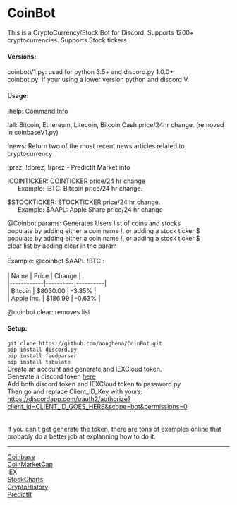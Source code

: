 # CoinBot
This is a CryptoCurrency/Stock Bot for Discord.
Supports 1200+ cryptocurrencies.
Supports Stock tickers


#### Versions:<br>
coinbotV1.py: used for python 3.5+ and discord.py 1.0.0+<br>
coinbot.py: if your using a lower version python and discord V.<br>





#### Usage:<br>
!help: Command Info
  
  
!all: Bitcoin, Ethereum, Litecoin, Bitcoin Cash  price/24hr change. (removed in coinbaseV1.py)
  
  
!news: Return two of the most recent news articles related to cryptocurrency
  
!prez, !dprez, !rprez - PredictIt Market info
      
!COINTICKER: COINTICKER price/24 hr change<br>
&nbsp;&nbsp;&nbsp;&nbsp;&nbsp;&nbsp;Example: !BTC: Bitcoin price/24 hr change.
    
  
$STOCKTICKER: STOCKTICKER price/24 hr change.<br>
&nbsp;&nbsp;&nbsp;&nbsp;&nbsp;&nbsp;Example: $AAPL: Apple Share price/24 hr change
  
@Coinbot params: Generates Users list of coins and stocks<br>
populate by adding either a coin name !, or adding a stock ticker $  
populate by adding either a coin name !, or adding a stock ticker $  
clear list by adding clear in the param<br>  
Example: @coinbot $AAPL !BTC :<br>  
| Name       | Price    | Change   |<br>
|------------|----------|----------|<br>
| Bitcoin    | $8030.00 | -3.35%   |<br>
| Apple Inc. | $186.99  | -0.63%   |<br>
  
  
@coinbot clear: removes list
  
  
  
  



#### Setup:<br>
`git clone https://github.com/aonghena/CoinBot.git`<br>
`pip install discord.py`<br>
`pip install feedparser`<br>
`pip install tabulate`<br>
Create an account and generate and IEXCloud token.<br>
Generate a discord token <a href="https://discordapp.com/developers/applications/me">here</a><br>
Add both discord token and IEXCloud token to password.py<br>
Then go and replace Client_ID_Key with yours:<br>
https://discordapp.com/oauth2/authorize?client_id=CLIENT_ID_GOES_HERE&scope=bot&permissions=0<br>
<br>
<br>
If you can't get generate the token, there are tons of examples online that probably do a better job
at explanning how to do it.
<br>

  
  
  
  
 ____________________________________________
<a href="https://developers.coinbase.com/">Coinbase</a>
<br>
<a href="https://api.coinmarketcap.com">CoinMarketCap</a>
<br>
<a href="https://iextrading.com/">IEX</a>
<br>
<a href="http://stockcharts.com/">StockCharts</a>
<br>
<a href="https://cryptohistory.org/">CryptoHistory</a>
<br>
<a href="https://www.predictit.org">PredictIt</a>


